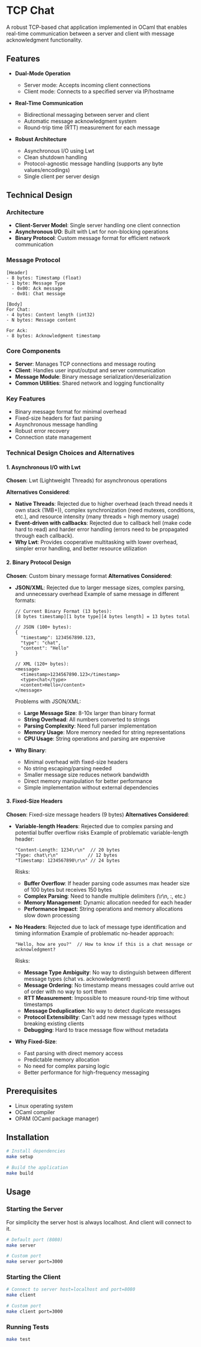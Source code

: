 # TCP Chat

A robust TCP-based chat application implemented in OCaml that enables real-time communication between a server and client with message acknowledgment functionality.

## Features

- **Dual-Mode Operation**
  - Server mode: Accepts incoming client connections
  - Client mode: Connects to a specified server via IP/hostname

- **Real-Time Communication**
  - Bidirectional messaging between server and client
  - Automatic message acknowledgment system
  - Round-trip time (RTT) measurement for each message

- **Robust Architecture**
  - Asynchronous I/O using Lwt
  - Clean shutdown handling
  - Protocol-agnostic message handling (supports any byte values/encodings)
  - Single client per server design

## Technical Design

### Architecture
- **Client-Server Model**: Single server handling one client connection
- **Asynchronous I/O**: Built with Lwt for non-blocking operations
- **Binary Protocol**: Custom message format for efficient network communication

### Message Protocol
```
[Header]
- 8 bytes: Timestamp (float)
- 1 byte: Message Type
  - 0x00: Ack message
  - 0x01: Chat message

[Body]
For Chat:
- 4 bytes: Content length (int32)
- N bytes: Message content

For Ack:
- 8 bytes: Acknowledgment timestamp
```

### Core Components
- **Server**: Manages TCP connections and message routing
- **Client**: Handles user input/output and server communication
- **Message Module**: Binary message serialization/deserialization
- **Common Utilities**: Shared network and logging functionality

### Key Features
- Binary message format for minimal overhead
- Fixed-size headers for fast parsing
- Asynchronous message handling
- Robust error recovery
- Connection state management

### Technical Design Choices and Alternatives

#### 1. Asynchronous I/O with Lwt
**Chosen**: Lwt (Lightweight Threads) for asynchronous operations

**Alternatives Considered**:
- **Native Threads**: Rejected due to higher overhead (each thread needs it own stack (1MB+)), complex synchronization (need mutexes, conditions, etc.), and resource intensity (many threads = high memory usage)
- **Event-driven with callbacks**: Rejected due to callback hell (make code hard to read) and harder error handling (errors need to be propagated through each callback).
- **Why Lwt**: Provides cooperative multitasking with lower overhead, simpler error handling, and better resource utilization

#### 2. Binary Protocol Design
**Chosen**: Custom binary message format
**Alternatives Considered**:
- **JSON/XML**: Rejected due to larger message sizes, complex parsing, and unnecessary overhead
  Example of same message in different formats:
  ```
  // Current Binary Format (13 bytes):
  [8 bytes timestamp][1 byte type][4 bytes length] = 13 bytes total

  // JSON (100+ bytes):
  {
    "timestamp": 1234567890.123,
    "type": "chat",
    "content": "Hello"
  }

  // XML (120+ bytes):
  <message>
    <timestamp>1234567890.123</timestamp>
    <type>chat</type>
    <content>Hello</content>
  </message>
  ```
  Problems with JSON/XML:
  - **Large Message Size**: 8-10x larger than binary format
  - **String Overhead**: All numbers converted to strings
  - **Parsing Complexity**: Need full parser implementation
  - **Memory Usage**: More memory needed for string representations
  - **CPU Usage**: String operations and parsing are expensive

- **Why Binary**:
  - Minimal overhead with fixed-size headers
  - No string escaping/parsing needed
  - Smaller message size reduces network bandwidth
  - Direct memory manipulation for better performance
  - Simple implementation without external dependencies

#### 3. Fixed-Size Headers
**Chosen**: Fixed-size message headers (9 bytes)
**Alternatives Considered**:
- **Variable-length Headers**: Rejected due to complex parsing and potential buffer overflow risks
  Example of problematic variable-length header:
  ```
  "Content-Length: 1234\r\n"  // 20 bytes
  "Type: chat\r\n"           // 12 bytes
  "Timestamp: 1234567890\r\n" // 24 bytes
  ```
  Risks:
  - **Buffer Overflow**: If header parsing code assumes max header size of 100 bytes but receives 150 bytes
  - **Complex Parsing**: Need to handle multiple delimiters (\r\n, :, etc.)
  - **Memory Management**: Dynamic allocation needed for each header
  - **Performance Impact**: String operations and memory allocations slow down processing

- **No Headers**: Rejected due to lack of message type identification and timing information
  Example of problematic no-header approach:
  ```
  "Hello, how are you?"  // How to know if this is a chat message or acknowledgment?
  ```
  Risks:
  - **Message Type Ambiguity**: No way to distinguish between different message types (chat vs. acknowledgment)
  - **Message Ordering**: No timestamp means messages could arrive out of order with no way to sort them
  - **RTT Measurement**: Impossible to measure round-trip time without timestamps
  - **Message Deduplication**: No way to detect duplicate messages
  - **Protocol Extensibility**: Can't add new message types without breaking existing clients
  - **Debugging**: Hard to trace message flow without metadata

- **Why Fixed-Size**:
  - Fast parsing with direct memory access
  - Predictable memory allocation
  - No need for complex parsing logic
  - Better performance for high-frequency messaging

## Prerequisites

- Linux operating system
- OCaml compiler
- OPAM (OCaml package manager)

## Installation

```bash
# Install dependencies
make setup

# Build the application
make build
```

## Usage

### Starting the Server
For simplicity the server host is always localhost. And client will connect to it.

```bash
# Default port (8080)
make server

# Custom port
make server port=3000
```

### Starting the Client

```bash
# Connect to server host=localhost and port=8080
make client

# Custom port
make client port=3000
```

### Running Tests

```bash
make test
```
